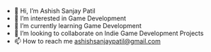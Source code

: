 - 👋 Hi, I’m Ashish Sanjay Patil
- 👀 I’m interested in Game Development
- 🌱 I’m currently learning Game Development
- 💞️ I’m looking to collaborate on Indie Game Development Projects
- 📫 How to reach me ashishsanjaypatil@gmail.com

<!---
AshishPatilNF/AshishPatilNF is a ✨ special ✨ repository because its `README.md` (this file) appears on your GitHub profile.
You can click the Preview link to take a look at your changes.
--->
